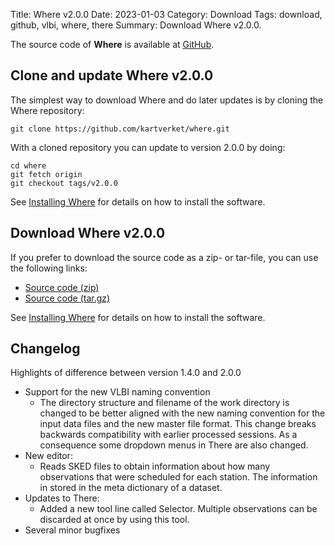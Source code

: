 Title: Where v2.0.0
Date: 2023-01-03
Category: Download
Tags: download, github, vlbi, where, there
Summary: Download Where v2.0.0.

The source code of **Where** is available at
[GitHub](https://github.com/kartverket/where).

## Clone and update Where v2.0.0

The simplest way to download Where and do later updates is by cloning the Where
repository:

    git clone https://github.com/kartverket/where.git

With a cloned repository you can update to version 2.0.0 by doing:

    cd where
    git fetch origin
    git checkout tags/v2.0.0

See [Installing Where]({filename}20180606_install.md) for details on how to install
the software.


## Download Where v2.0.0

If you prefer to download the source code as a zip- or tar-file, you can use the
following links:

+ [Source code (zip)](https://github.com/kartverket/where/archive/v2.0.0.zip)
+ [Source code (tar.gz)](https://github.com/kartverket/where/archive/v2.0.0.tar.gz)

See [Installing Where]({filename}20180606_install.md) for details on how to install
the software.


## Changelog

Highlights of difference between version 1.4.0 and 2.0.0

+ Support for the new VLBI naming convention
    + The directory structure and filename of the work directory is changed to be better aligned with the new naming convention for the input data files and the new master file format. This change breaks backwards compatibility with earlier processed sessions. As a consequence some dropdown menus in There are also changed.
+ New editor:
    + Reads SKED files to obtain information about how many observations that were scheduled for each station. The information in stored in the meta dictionary of a dataset.
+ Updates to There:
    + Added a new tool line called Selector. Multiple observations can be discarded at once by using this tool.
+ Several minor bugfixes

